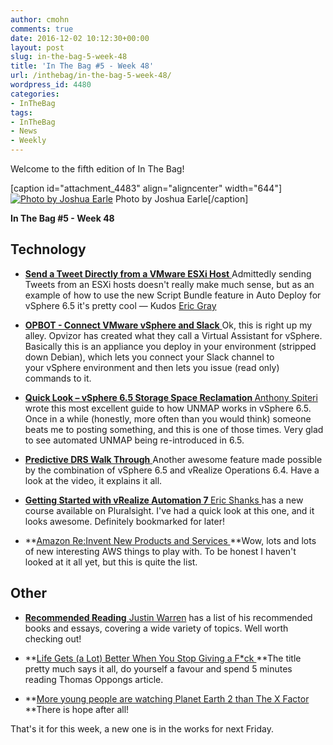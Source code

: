 ```yaml
---
author: cmohn
comments: true
date: 2016-12-02 10:12:30+00:00
layout: post
slug: in-the-bag-5-week-48
title: 'In The Bag #5 - Week 48'
url: /inthebag/in-the-bag-5-week-48/
wordpress_id: 4480
categories:
- InTheBag
tags:
- InTheBag
- News
- Weekly
---
```


Welcome to the fifth edition of In The Bag!

[caption id="attachment_4483" align="aligncenter" width="644"][![Photo by Joshua Earle](http://vninja.net/wordpress/wp-content/uploads/2016/12/s60knhjcaao-joshua-earle-644x429.jpg)](https://unsplash.com/@joshuaearle) Photo by Joshua Earle[/caption]

**In The Bag #5 - Week 48**



## Technology






    
  * [**Send a Tweet Directly from a VMware ESXi Host**
](http://www.vcritical.com/2016/11/send-a-tweet-directly-from-a-vmware-esxi-host/)Admittedly sending Tweets from an ESXi hosts doesn't really make much sense, but as an example of how to use the new Script Bundle feature in Auto Deploy for vSphere 6.5 it's pretty cool — Kudos [Eric Gray](https://twitter.com/eric_gray)

    
  * [**OPBOT - Connect VMware vSphere and Slack**
](http://try.opvizor.com/opbot/)Ok, this is right up my alley. Opvizor has created what they call a Virtual Assistant for vSphere. Basically this is an appliance you deploy in your environment (stripped down Debian), which lets you connect your Slack channel to your vSphere environment and then lets you issue (read only) commands to it.

    
  * ****[Quick Look – vSphere 6.5 Storage Space Reclamation
](http://anthonyspiteri.net/quick-look-vsphere-6-5-storage-space-reclamation/)****[Anthony Spiteri](https://twitter.com/anthonyspiteri) wrote this most excellent guide to how UNMAP works in vSphere 6.5. Once in a while (honestly, more often than you would think) someone beats me to posting something, and this is one of those times. Very glad to see automated UNMAP being re-introduced in 6.5.

    
  * [**Predictive DRS Walk Through**
](https://blogs.vmware.com/management/2016/11/predictive-drs-walk.html)Another awesome feature made possible by the combination of vSphere 6.5 and vRealize Operations 6.4. Have a look at the video, it explains it all.

    
  * **[Getting Started with vRealize Automation 7
](https://www.pluralsight.com/courses/getting-started-vrealize-automation-7)**[Eric Shanks ](https://twitter.com/eric_shanks)has a new course available on Pluralsight. I've had a quick look at this one, and it looks awesome. Definitely bookmarked for later!

    
  * **[Amazon Re:Invent New Products and Services
](https://aws.amazon.com/new/reinvent/)**Wow, lots and lots of new interesting AWS things to play with. To be honest I haven't looked at it all yet, but this is quite the list.





## Other






    
  * [**Recommended Reading**
](https://www.eigenmagic.com/about/recommended-reading/)[Justin Warren](https://twitter.com/jpwarren) has a list of his recommended books and essays, covering a wide variety of topics. Well worth checking out!

    
  * **[Life Gets (a Lot) Better When You Stop Giving a F*ck
](https://medium.com/the-mission/life-gets-a-lot-better-when-you-stop-giving-a-f-ck-dbf96255e069#.wiycudmhk)**The title pretty much says it all, do yourself a favour and spend 5 minutes reading Thomas Oppongs article.

    
  * **[More young people are watching Planet Earth 2 than The X Factor
](http://www.independent.co.uk/arts-entertainment/tv/news/planet-earth-2-ii-young-viewers-x-factor-bbc-itv-david-attenborough-vieiwng-figures-ratings-a7449296.html)**There is hope after all!



That's it for this week, a new one is in the works for next Friday.

